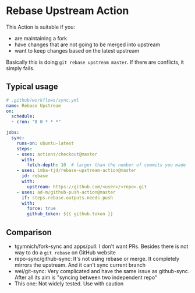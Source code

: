 # Rebase Upstream Action

This Action is suitable if you:

* are maintaining a fork
* have changes that are not going to be merged into upstream
* want to keep changes based on the latest upstream

Basically this is doing `git rebase upstream master`. If there are conflicts, it simply fails.

## Typical usage

```yml
# .github/workflows/sync.yml
name: Rebase Upstream
on:
  schedule:
  - cron: "0 0 * * *"

jobs:
  sync:
    runs-on: ubuntu-latest
    steps:
    - uses: actions/checkout@master
      with:
        fetch-depth: 10  # larger than the number of commits you made
    - uses: imba-tjd/rebase-upstream-action@master
      id: rebase
      with:
        upstream: https://github.com/<user>/<repo>.git
    - uses: ad-m/github-push-action@master
      if: steps.rebase.outputs.needs-push
      with:
        force: true
        github_token: ${{ github.token }}
```

## Comparison

* tgymnich/fork-sync and apps/pull: I don't want PRs. Besides there is not way to do a `git rebase` on GitHub website
* repo-sync/github-sync: It's not using rebase or merge. It completely mirrors the upstream. And it can't sync current branch
* wei/git-sync: Very complicated and have the same issue as github-sync. After all its aim is "syncing between two independent repo"
* This one: Not widely tested. Use with caution
